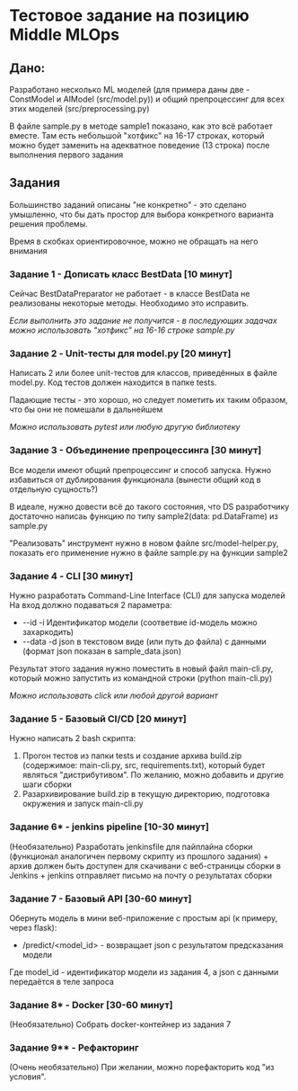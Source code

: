 # Тестовое задание на позицию Middle MLOps

## Дано:
Разработано несколько ML моделей (для примера даны две - ConstModel и AIModel (src/model.py)) и общий препроцессинг для всех этих моделей (src/preprocessing.py)

В файле sample.py в методе sample1 показано, как это всё работает вместе. Там есть небольшой "хотфикс" на 16-17 строках, который можно будет заменить на адекватное поведение (13 строка) после выполнения первого задания

## Задания
Большинство заданий описаны "не конкретно" - это сделано умышленно, что бы дать простор для выбора конкретного варианта решения проблемы.

Время в скобках ориентировочное, можно не обращать на него внимания

### Задание 1 - Дописать класс BestData [10 минут]
Сейчас BestDataPreparator не работает - в классе BestData не реализованы некоторые методы. 
Необходимо это исправить.

<i>Если выполнить это задание не получится - в последующих задачах можно использовать "хотфикс" на 16-16 строке sample.py</i>

### Задание 2 - Unit-тесты для model.py [20 минут]
Написать 2 или более unit-тестов для классов, приведённых в файле model.py. Код тестов должен находится в папке tests.

Падающие тесты - это хорошо, но следует пометить их таким образом, что бы они не помешали в дальнейшем

<i>Можно использовать pytest или любую другую библиотеку</i>

### Задание 3 - Объединение препроцессинга [30 минут]
Все модели имеют общий препроцессинг и способ запуска. Нужно избавиться от дублирования функционала (вынести общий код в отдельную сущность?)

В идеале, нужно довести всё до такого состояния, что DS разработчику достаточно написаь функцию по типу sample2(data: pd.DataFrame) из sample.py

"Реализовать" инструмент нужно в новом файле src/model-helper.py, показать его применение нужно в файле sample.py на функции sample2

### Задание 4 - CLI [30 минут]
Нужно разработать Command-Line Interface (CLI) для запуска моделей
На вход должно подаваться 2 параметра:
* --id -i Идентификатор модели (соответвие id-модель можно захаркодить)
* --data -d json в текстовом виде (или путь до файла) с данными (формат json показан в sample_data.json) 

Результат этого задания нужно поместить в новый файл main-cli.py, который можно запустить из командной строки (python main-cli.py) 

<i>Можно использовать click или любой другой вариант</i>

### Задание 5 - Базовый CI/CD [20 минут]
Нужно написать 2 bash скрипта:

1) Прогон тестов из папки tests и создание архива build.zip (содержимое: main-cli.py, src, requirements.txt), который будет являться "дистрибутивом". По желанию, можно добавить и другие шаги сборки
2) Разархивирование build.zip в текущую директорию, подготовка окружения и запуск main-cli.py

### Задание 6* - jenkins pipeline [10-30 минут]
(Необязательно)
Разработать jenkinsfile для пайплайна сборки (функционал аналогичен первому скрипту из прошлого задания) + архив должен быть доступен для скачивани c веб-страницы сборки в Jenkins + jenkins отправляет письмо на почту о результатах сборки

### Задание 7 - Базовый API [30-60 минут]
Обернуть модель в мини веб-приложение с простым api (к примеру, через flask):
* /predict/<model_id> - возвращает json с результатом предсказания модели

Где model_id - идентификатор модели из задания 4, а json с данными передаётся в теле запроса

### Задание 8* - Docker [30-60 минут]
(Необязательно)
Собрать docker-контейнер из задания 7

### Задание 9** - Рефакторинг
(Очень необязательно)
При желании, можно порефакторить код "из условия".

